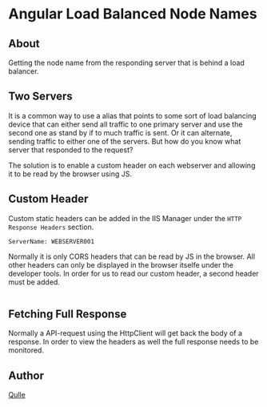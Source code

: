 # Angular Load Balanced Node Names

## About

Getting the node name from the responding server that is behind a load balancer.

## Two Servers

It is a common way to use a alias that points to some sort of load balancing device that can either send all traffic to one primary server and use the second one as stand by if to much traffic is sent.  Or it can alternate, sending traffic to either one of the servers. But how do you know what server that responded to the request? 

The solution is to enable a custom header on each webserver and allowing it to be read by the browser using JS.

## Custom Header

Custom static headers can be added in the IIS Manager under the `HTTP Response Headers` section. 
```
ServerName: WEBSERVER001
```

Normally it is only CORS headers that can be read by JS in the browser. All other headers can only be displayed in the browser itselfe under the developer tools. In order for us to read our custom header, a second header must be added.
```

```

## Fetching Full Response

Normally a API-request using the HttpClient will get back the body of a response. In order to view the headers as well the full response needs to be monitored.

## Author
[Qulle](https://github.com/qulle/)